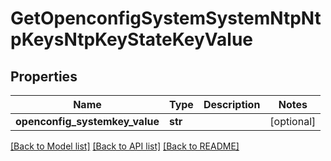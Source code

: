 # GetOpenconfigSystemSystemNtpNtpKeysNtpKeyStateKeyValue

## Properties
Name | Type | Description | Notes
------------ | ------------- | ------------- | -------------
**openconfig_systemkey_value** | **str** |  | [optional] 

[[Back to Model list]](../README.md#documentation-for-models) [[Back to API list]](../README.md#documentation-for-api-endpoints) [[Back to README]](../README.md)


